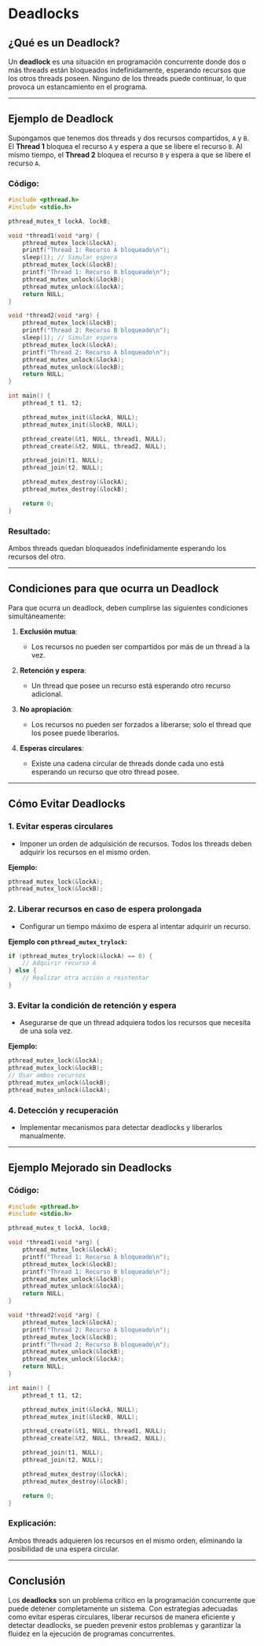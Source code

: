 
# Deadlocks

## ¿Qué es un Deadlock?
Un **deadlock** es una situación en programación concurrente donde dos o más threads están bloqueados indefinidamente, esperando recursos que los otros threads poseen. Ninguno de los threads puede continuar, lo que provoca un estancamiento en el programa.

---

## Ejemplo de Deadlock
Supongamos que tenemos dos threads y dos recursos compartidos, `A` y `B`. El **Thread 1** bloquea el recurso `A` y espera a que se libere el recurso `B`. Al mismo tiempo, el **Thread 2** bloquea el recurso `B` y espera a que se libere el recurso `A`.

### Código:
```c
#include <pthread.h>
#include <stdio.h>

pthread_mutex_t lockA, lockB;

void *thread1(void *arg) {
    pthread_mutex_lock(&lockA);
    printf("Thread 1: Recurso A bloqueado\n");
    sleep(1); // Simular espera
    pthread_mutex_lock(&lockB);
    printf("Thread 1: Recurso B bloqueado\n");
    pthread_mutex_unlock(&lockB);
    pthread_mutex_unlock(&lockA);
    return NULL;
}

void *thread2(void *arg) {
    pthread_mutex_lock(&lockB);
    printf("Thread 2: Recurso B bloqueado\n");
    sleep(1); // Simular espera
    pthread_mutex_lock(&lockA);
    printf("Thread 2: Recurso A bloqueado\n");
    pthread_mutex_unlock(&lockA);
    pthread_mutex_unlock(&lockB);
    return NULL;
}

int main() {
    pthread_t t1, t2;

    pthread_mutex_init(&lockA, NULL);
    pthread_mutex_init(&lockB, NULL);

    pthread_create(&t1, NULL, thread1, NULL);
    pthread_create(&t2, NULL, thread2, NULL);

    pthread_join(t1, NULL);
    pthread_join(t2, NULL);

    pthread_mutex_destroy(&lockA);
    pthread_mutex_destroy(&lockB);

    return 0;
}
```

### Resultado:
Ambos threads quedan bloqueados indefinidamente esperando los recursos del otro.

---

## Condiciones para que ocurra un Deadlock
Para que ocurra un deadlock, deben cumplirse las siguientes condiciones simultáneamente:
1. **Exclusión mutua**:
   - Los recursos no pueden ser compartidos por más de un thread a la vez.

2. **Retención y espera**:
   - Un thread que posee un recurso está esperando otro recurso adicional.

3. **No apropiación**:
   - Los recursos no pueden ser forzados a liberarse; solo el thread que los posee puede liberarlos.

4. **Esperas circulares**:
   - Existe una cadena circular de threads donde cada uno está esperando un recurso que otro thread posee.

---

## Cómo Evitar Deadlocks

### 1. **Evitar esperas circulares**
   - Imponer un orden de adquisición de recursos. Todos los threads deben adquirir los recursos en el mismo orden.

   **Ejemplo:**
   ```c
   pthread_mutex_lock(&lockA);
   pthread_mutex_lock(&lockB);
   ```

### 2. **Liberar recursos en caso de espera prolongada**
   - Configurar un tiempo máximo de espera al intentar adquirir un recurso.

   **Ejemplo con `pthread_mutex_trylock`:**
   ```c
   if (pthread_mutex_trylock(&lockA) == 0) {
       // Adquirir recurso A
   } else {
       // Realizar otra acción o reintentar
   }
   ```

### 3. **Evitar la condición de retención y espera**
   - Asegurarse de que un thread adquiera todos los recursos que necesita de una sola vez.

   **Ejemplo:**
   ```c
   pthread_mutex_lock(&lockA);
   pthread_mutex_lock(&lockB);
   // Usar ambos recursos
   pthread_mutex_unlock(&lockB);
   pthread_mutex_unlock(&lockA);
   ```

### 4. **Detección y recuperación**
   - Implementar mecanismos para detectar deadlocks y liberarlos manualmente.

---

## Ejemplo Mejorado sin Deadlocks

### Código:
```c
#include <pthread.h>
#include <stdio.h>

pthread_mutex_t lockA, lockB;

void *thread1(void *arg) {
    pthread_mutex_lock(&lockA);
    printf("Thread 1: Recurso A bloqueado\n");
    pthread_mutex_lock(&lockB);
    printf("Thread 1: Recurso B bloqueado\n");
    pthread_mutex_unlock(&lockB);
    pthread_mutex_unlock(&lockA);
    return NULL;
}

void *thread2(void *arg) {
    pthread_mutex_lock(&lockA);
    printf("Thread 2: Recurso A bloqueado\n");
    pthread_mutex_lock(&lockB);
    printf("Thread 2: Recurso B bloqueado\n");
    pthread_mutex_unlock(&lockB);
    pthread_mutex_unlock(&lockA);
    return NULL;
}

int main() {
    pthread_t t1, t2;

    pthread_mutex_init(&lockA, NULL);
    pthread_mutex_init(&lockB, NULL);

    pthread_create(&t1, NULL, thread1, NULL);
    pthread_create(&t2, NULL, thread2, NULL);

    pthread_join(t1, NULL);
    pthread_join(t2, NULL);

    pthread_mutex_destroy(&lockA);
    pthread_mutex_destroy(&lockB);

    return 0;
}
```

### Explicación:
Ambos threads adquieren los recursos en el mismo orden, eliminando la posibilidad de una espera circular.

---

## Conclusión
Los **deadlocks** son un problema crítico en la programación concurrente que puede detener completamente un sistema. Con estrategias adecuadas como evitar esperas circulares, liberar recursos de manera eficiente y detectar deadlocks, se pueden prevenir estos problemas y garantizar la fluidez en la ejecución de programas concurrentes.
